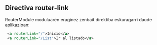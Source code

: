 ## Directiva router-link

RouterModule moduluaren eraginez zenbait direktiba eskuragarri daude aplikazioan:

```xml
 <a routerLink="/">Inicio</a>
 <a routerLink="/List">Ir al listado</a>
 ```


